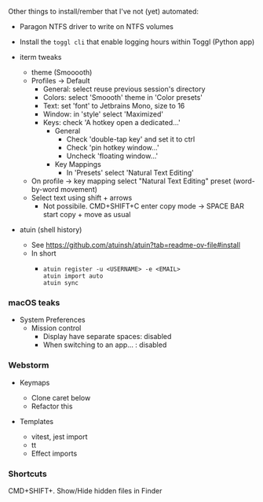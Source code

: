 Other things to install/rember that I've not (yet) automated:

-   Paragon NTFS driver to write on NTFS volumes
-   Install the `toggl cli` that enable logging hours within Toggl (Python app)

-   iterm tweaks

    -   theme (Smooooth)
    -   Profiles -> Default
        -   General: select reuse previous session's directory
        -   Colors: select 'Smoooth' theme in 'Color presets'
        -   Text: set 'font' to Jetbrains Mono, size to 16
        -   Window: in 'style' select 'Maximized'
        -   Keys: check 'A hotkey open a dedicated...'
            -   General
                -   Check 'double-tap key' and set it to ctrl
                -   Check 'pin hotkey window...'
                -   Uncheck 'floating window...'
            -   Key Mappings
                -   In 'Presets' select 'Natural Text Editing'
    -   On profile -> key mapping select "Natural Text Editing" preset (word-by-word movement)
    -   Select text using shift + arrows
        -   Not possibile. CMD+SHIFT+C enter copy mode -> SPACE BAR start copy + move as usual

-   atuin (shell history)
    -   See https://github.com/atuinsh/atuin?tab=readme-ov-file#install
    -   In short
        -   ```
            atuin register -u <USERNAME> -e <EMAIL>
            atuin import auto
            atuin sync
            ```

### macOS teaks

-   System Preferences
    -   Mission control
        -   Display have separate spaces: disabled
        -   When switching to an app... : disabled

### Webstorm

-   Keymaps

    -   Clone caret below
    -   Refactor this

-   Templates
    -   vitest, jest import
    -   tt
    -   Effect imports

### Shortcuts

CMD+SHIFT+. Show/Hide hidden files in Finder
